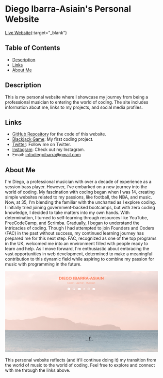 # Diego Ibarra-Asiain's Personal Website

[Live Website](https://eldiegoibarra.github.io/website/){:target="_blank"}

## Table of Contents

- [Description](#description)
- [Links](#links)
- [About Me](#about-me)

## Description

This is my personal website where I showcase my journey from being a professional musician to entering the world of coding. The site includes information about me, links to my projects, and social media profiles.

## Links

- [GitHub Repository](https://github.com/your-github-repo) for the code of this website.
- [Blackjack Game](https://eldiegoibarra.github.io/Blackjack/): My first coding project.
- [Twitter](https://twitter.com/your-twitter-handle): Follow me on Twitter.
- [Instagram](https://www.instagram.com/your-instagram-handle/): Check out my Instagram.
- Email: [infodiegoibarra@gmail.com](mailto:infodiegoibarra@gmail.com)

## About Me

I'm Diego, a professional musician with over a decade of experience as a session bass player. However, I've embarked on a new journey into the world of coding. My fascination with coding began when I was 14, creating simple websites related to my passions, like football, the NBA, and music. Now, at 35, I'm blending the familiar with the uncharted as I explore coding. I initially tried joining government-backed bootcamps, but with zero coding knowledge, I decided to take matters into my own hands. With determination, I turned to self-learning through resources like YouTube, FreeCodeCamp, and Scrimba. Gradually, I began to understand the intricacies of coding. Though I had attempted to join Founders and Coders (FAC) in the past without success, my continued learning journey has prepared me for this next step. FAC, recognized as one of the top programs in the UK, welcomed me into an environment filled with people ready to learn and help. As I move forward, I'm enthusiastic about embracing the vast opportunities in web development, determined to make a meaningful contribution to this dynamic field while aspiring to combine my passion for music with programming in the future.

![Screenshot](screenshot.png)

This personal website reflects (and it'll continue doing it) my transition from the world of music to the world of coding. Feel free to explore and connect with me through the links above.
